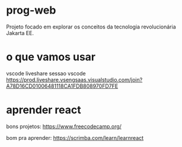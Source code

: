 # prog-web

Projeto focado em explorar os conceitos da tecnologia revolucionária Jakarta EE.

# o que vamos usar

vscode
  liveshare
    sessao vscode
      https://prod.liveshare.vsengsaas.visualstudio.com/join?A78D16CD01006481118CA1FDB808970FD7FE
      
# aprender react
bons projetos:
https://www.freecodecamp.org/

bom pra aprender:
https://scrimba.com/learn/learnreact
